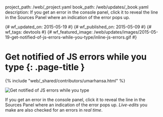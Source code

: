 project_path: /web/_project.yaml book_path: /web/updates/_book.yaml description: If you get an error in the console panel, click it to reveal the line in the Sources Panel where an indication of the error pops up.

{# wf_updated_on: 2015-05-19 #} {# wf_published_on: 2015-05-09 #} {# wf_tags: devtools #} {# wf_featured_image: /web/updates/images/2015-05-19-get-notified-of-js-errors-while-you-type/inline-js-errors.gif #}

# Get notified of JS errors while you type {: .page-title }

{% include "web/_shared/contributors/umarhansa.html" %}

<img src="/web/updates/images/2015-05-19-get-notified-of-js-errors-while-you-type/inline-js-errors.gif" alt="Get notified of JS errors while you type" />

If you get an error in the console panel, click it to reveal the line in the Sources Panel where an indication of the error pops up. *Live-edits* you make are also checked for an errors in *real time*.